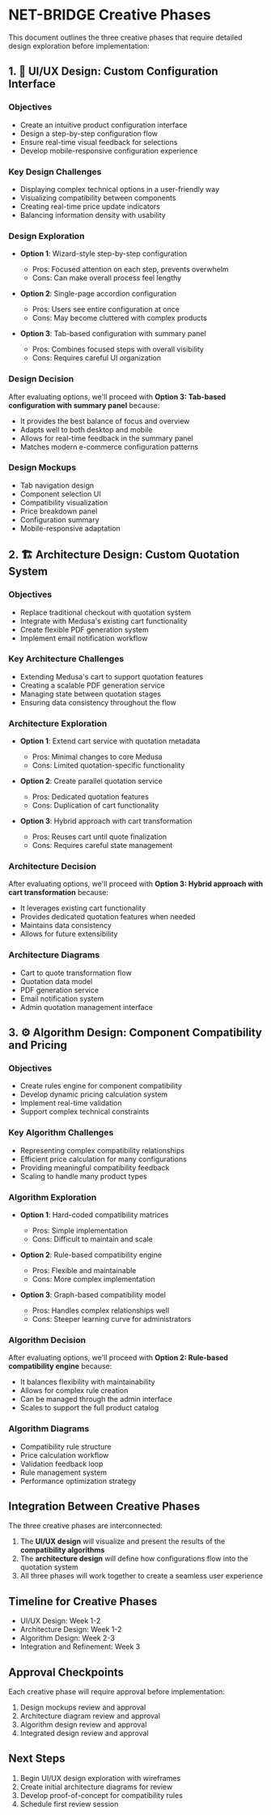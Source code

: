 # NET-BRIDGE Creative Phases

This document outlines the three creative phases that require detailed design exploration before implementation:

## 1. 🎨 UI/UX Design: Custom Configuration Interface

### Objectives
- Create an intuitive product configuration interface 
- Design a step-by-step configuration flow
- Ensure real-time visual feedback for selections
- Develop mobile-responsive configuration experience

### Key Design Challenges
- Displaying complex technical options in a user-friendly way
- Visualizing compatibility between components
- Creating real-time price update indicators
- Balancing information density with usability

### Design Exploration
- **Option 1**: Wizard-style step-by-step configuration
  - Pros: Focused attention on each step, prevents overwhelm
  - Cons: Can make overall process feel lengthy
  
- **Option 2**: Single-page accordion configuration
  - Pros: Users see entire configuration at once
  - Cons: May become cluttered with complex products
  
- **Option 3**: Tab-based configuration with summary panel
  - Pros: Combines focused steps with overall visibility
  - Cons: Requires careful UI organization

### Design Decision
After evaluating options, we'll proceed with **Option 3: Tab-based configuration with summary panel** because:
- It provides the best balance of focus and overview
- Adapts well to both desktop and mobile
- Allows for real-time feedback in the summary panel
- Matches modern e-commerce configuration patterns

### Design Mockups
- Tab navigation design
- Component selection UI
- Compatibility visualization
- Price breakdown panel
- Configuration summary
- Mobile-responsive adaptation

## 2. 🏗️ Architecture Design: Custom Quotation System

### Objectives
- Replace traditional checkout with quotation system
- Integrate with Medusa's existing cart functionality
- Create flexible PDF generation system
- Implement email notification workflow

### Key Architecture Challenges
- Extending Medusa's cart to support quotation features
- Creating a scalable PDF generation service
- Managing state between quotation stages
- Ensuring data consistency throughout the flow

### Architecture Exploration
- **Option 1**: Extend cart service with quotation metadata
  - Pros: Minimal changes to core Medusa
  - Cons: Limited quotation-specific functionality
  
- **Option 2**: Create parallel quotation service
  - Pros: Dedicated quotation features
  - Cons: Duplication of cart functionality
  
- **Option 3**: Hybrid approach with cart transformation
  - Pros: Reuses cart until quote finalization
  - Cons: Requires careful state management

### Architecture Decision
After evaluating options, we'll proceed with **Option 3: Hybrid approach with cart transformation** because:
- It leverages existing cart functionality
- Provides dedicated quotation features when needed
- Maintains data consistency
- Allows for future extensibility

### Architecture Diagrams
- Cart to quote transformation flow
- Quotation data model
- PDF generation service
- Email notification system
- Admin quotation management interface

## 3. ⚙️ Algorithm Design: Component Compatibility and Pricing

### Objectives
- Create rules engine for component compatibility
- Develop dynamic pricing calculation system
- Implement real-time validation
- Support complex technical constraints

### Key Algorithm Challenges
- Representing complex compatibility relationships
- Efficient price calculation for many configurations
- Providing meaningful compatibility feedback
- Scaling to handle many product types

### Algorithm Exploration
- **Option 1**: Hard-coded compatibility matrices
  - Pros: Simple implementation
  - Cons: Difficult to maintain and scale
  
- **Option 2**: Rule-based compatibility engine
  - Pros: Flexible and maintainable
  - Cons: More complex implementation
  
- **Option 3**: Graph-based compatibility model
  - Pros: Handles complex relationships well
  - Cons: Steeper learning curve for administrators

### Algorithm Decision
After evaluating options, we'll proceed with **Option 2: Rule-based compatibility engine** because:
- It balances flexibility with maintainability
- Allows for complex rule creation
- Can be managed through the admin interface
- Scales to support the full product catalog

### Algorithm Diagrams
- Compatibility rule structure
- Price calculation workflow
- Validation feedback loop
- Rule management system
- Performance optimization strategy

## Integration Between Creative Phases

The three creative phases are interconnected:

1. The **UI/UX design** will visualize and present the results of the **compatibility algorithms**
2. The **architecture design** will define how configurations flow into the quotation system
3. All three phases will work together to create a seamless user experience

## Timeline for Creative Phases

- UI/UX Design: Week 1-2
- Architecture Design: Week 1-2
- Algorithm Design: Week 2-3
- Integration and Refinement: Week 3

## Approval Checkpoints

Each creative phase will require approval before implementation:

1. Design mockups review and approval
2. Architecture diagram review and approval
3. Algorithm design review and approval
4. Integrated design review and approval

## Next Steps

1. Begin UI/UX design exploration with wireframes
2. Create initial architecture diagrams for review
3. Develop proof-of-concept for compatibility rules
4. Schedule first review session 